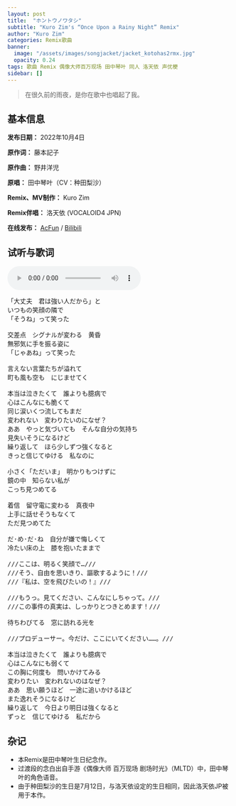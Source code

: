 ```yaml
---
layout: post
title:  "ホントウノワタシ"
subtitle: "Kuro Zim's “Once Upon a Rainy Night” Remix"
author: "Kuro Zim"
categories: Remix歌曲
banner: 
  image: "/assets/images/songjacket/jacket_kotohas2rmx.jpg"
  opacity: 0.24
tags: 歌曲 Remix 偶像大师百万现场 田中琴叶 同人 洛天依 声优梗
sidebar: []
---
```


> 在很久前的雨夜，是你在歌中也唱起了我。

## 基本信息

**发布日期：** 2022年10月4日

**原作词：** 藤本記子

**原作曲：** 野井洋児

**原唱：** 田中琴叶（CV：种田梨沙）  

**Remix、MV制作：** Kuro Zim

**Remix伴唱：** 洛天依 (VOCALOID4 JPN)

**在线发布：** [AcFun](https://www.acfun.cn/v/ac39037364) / [Bilibili](https://www.bilibili.com/video/BV1t84y1W71X/)

## 试听与歌词

<audio controls><source src="/assets/audio/kotohas2rmx.mp3" type="audio/mp3"></audio>

<pre>
「大丈夫　君は強い人だから」と
いつもの笑顔の隣で
「そうね」って笑った

交差点　シグナルが変わる　黄昏
無邪気に手を振る姿に
「じゃあね」って笑った

言えない言葉たちが溢れて
町も風も空も　にじませてく

本当は泣きたくて　誰よりも臆病で
心はこんなにも脆くて
同じ涙いくつ流してもまだ
変われない　変わりたいのになぜ？
ああ　やっと気づいても　そんな自分の気持ち
見失いそうになるけど
繰り返して　ほら少しずつ強くなると
きっと信じてゆける　私なのに

小さく「ただいま」　明かりもつけずに
鏡の中　知らない私が
こっち見つめてる

着信　留守電に変わる　真夜中
上手に話せそうもなくて
ただ見つめてた

だ·め·だ·ね　自分が嫌で悔しくて
冷たい床の上　膝を抱いたままで

///ここは、明るく笑顔で…///
///そう、自由を思いきり、謳歌するように！///
///『私は、空を飛びたいの！』///

///もうっ。見てください、こんなにしちゃって。///
///この事件の真実は、しっかりとつきとめます！///

待ちわびてる　窓に訪れる光を

///プロデューサー。今だけ、ここにいてください……。///

本当は泣きたくて　誰よりも臆病で
心はこんなにも弱くて
この胸に何度も　問いかけてみる
変わりたい　変われないのはなぜ？
ああ　思い願うほど　一途に追いかけるほど
また逸れそうになるけど
繰り返して　今日より明日は強くなると
ずっと　信じてゆける　私だから
</pre>

## 杂记

* 本Remix是田中琴叶生日纪念作。
* 过渡段的念白出自手游《偶像大师 百万现场 剧场时光》（MLTD）中，田中琴叶的角色语音。
* 由于种田梨沙的生日是7月12日，与洛天依设定的生日相同，因此洛天依JP被用于本作。
